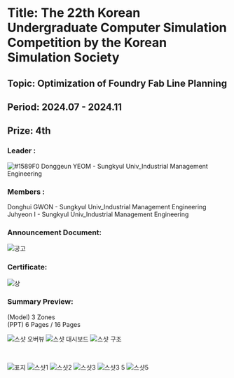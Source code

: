# Title: The 22th Korean Undergraduate Computer Simulation Competition by the Korean Simulation Society <br/>
## Topic: Optimization of Foundry Fab Line Planning <br/>
## Period: 2024.07 - 2024.11 <br/>
## Prize: 4th <br/>

### Leader : <br/>
![#1589F0](https://placehold.co/15x15/1589F0/1589F0.png) Donggeun YEOM - Sungkyul Univ_Industrial Management Engineering <br/>
### Members : <br/>
Donghui GWON - Sungkyul Univ_Industrial Management Engineering <br/>
Juhyeon I - Sungkyul Univ_Industrial Management Engineering <br/>
### Announcement Document:<br/>
![공고](https://github.com/user-attachments/assets/d1c770fe-2ef5-4d43-ac60-5280b6180017)

### Certificate:
![상](https://github.com/user-attachments/assets/08e713ef-30c0-4293-9183-b3bdffcdeee6)


### Summary Preview:<br/>
(Model) 3 Zones<br/>
(PPT) 6 Pages / 16 Pages<br/>

![스샷 오버뷰](https://github.com/user-attachments/assets/04248d34-fcf2-4298-b351-f715cd939e6f)
![스샷 대시보드](https://github.com/user-attachments/assets/2c1bdc50-b3be-4194-95ef-fc1f615beaf6)
![스샷 구조](https://github.com/user-attachments/assets/92c99de1-105d-47eb-aa1f-6417c7635195)

<br/>

![표지](https://github.com/user-attachments/assets/925f1268-4922-4304-acfa-be65c229c77a)
![스샷1](https://github.com/user-attachments/assets/697d8fd0-9d18-4045-b92e-9570fe213ffe)
![스샷2](https://github.com/user-attachments/assets/4d0597cd-cca1-4bca-941f-71db1785d205)
![스샷3](https://github.com/user-attachments/assets/d6e533bb-7d74-4537-9a97-dc80183450f3)
![스샷3 5](https://github.com/user-attachments/assets/b5562450-4b90-4f92-a19c-5cd2c63eb1bc)
![스샷5](https://github.com/user-attachments/assets/27440f55-f938-4119-80bd-5c9a06256608)

